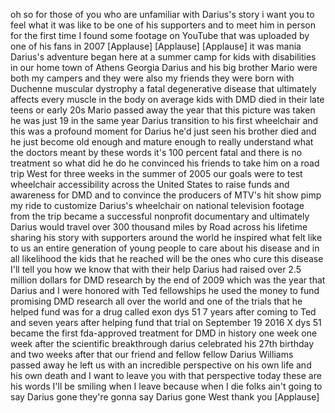 
oh so for those of you who are
unfamiliar with Darius&#39;s story i want
you to feel what it was like to be one
of his supporters and to meet him in
person for the first time I found some
footage on YouTube that was uploaded by
one of his fans in 2007
[Applause]
[Applause]
[Applause]
it was mania
Darius&#39;s adventure began here at a
summer camp for kids with disabilities
in our home town of Athens Georgia
Darius and his big brother Mario were
both my campers and they were also my
friends they were born with Duchenne
muscular dystrophy a fatal degenerative
disease that ultimately affects every
muscle in the body on average kids with
DMD died in their late teens or early
20s
Mario passed away the year that this
picture was taken he was just 19
in the same year Darius transition to
his first wheelchair and this was a
profound moment for Darius he&#39;d just
seen his brother died and he just become
old enough and mature enough to really
understand what the doctors meant by
these words it&#39;s 100 percent fatal and
there is no treatment so what did he do
he convinced his friends to take him on
a road trip West for three weeks in the
summer of 2005 our goals were to test
wheelchair accessibility across the
United States to raise funds and
awareness for DMD and to convince the
producers of MTV&#39;s hit show pimp my ride
to customize Darius&#39;s wheelchair on
national television footage from the
trip became a successful nonprofit
documentary and ultimately Darius would
travel over 300 thousand miles by Road
across his lifetime sharing his story
with supporters around the world he
inspired what felt like to us an entire
generation of young people to care about
his disease and in all likelihood the
kids that he reached will be the ones
who cure this disease I&#39;ll tell you how
we know that with their help Darius had
raised over 2.5 million dollars for DMD
research by the end of 2009 which was
the year that Darius and I were honored
with Ted fellowships he used the money
to fund promising DMD research all over
the world and one of the trials that he
helped fund was for a drug called exon
dys 51 7 years after coming to Ted and
seven years after helping fund that
trial on September 19 2016 X
dys 51 became the first fda-approved
treatment for DMD in history one week
one week after the scientific
breakthrough darius celebrated his 27th
birthday and two weeks after that our
friend and fellow fellow Darius Williams
passed away he left us with an
incredible perspective on his own life
and his own death and I want to leave
you with that perspective today these
are his words I&#39;ll be smiling when I
leave because when I die folks ain&#39;t
going to say Darius gone they&#39;re gonna
say Darius gone West thank you
[Applause]
